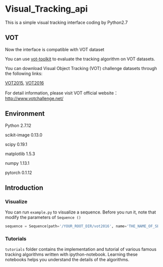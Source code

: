 # Visual_Tracking_api


This is a simple visual tracking interface coding by Python2.7

## VOT

Now the interface is compatible with VOT dataset

You can use [vot-toolkit](https://github.com/votchallenge/vot-toolkit) to evaluate the tracking algorithm on VOT datasets.

You can download Visual Object Tracking (VOT) challenge datasets through the following links:

[VOT2015](http://data.votchallenge.net/vot2015/vot2015.zip), [VOT2016](http://data.votchallenge.net/vot2016/vot2016.zip)

For detail information, please visit VOT official website：http://www.votchallenge.net/

## Environment

Python 2.7.12

scikit-image 0.13.0

scipy 0.19.1

matplotlib 1.5.3

numpy 1.13.1

pytorch 0.1.12

## Introduction

### Visualize

You can run `example.py` to visualize a sequence. Before you run it, note that modify the parameters of `Sequence ()`

```python
sequence = Sequence(path='/YOUR_ROOT_DIR/vot2016', name='THE_NAME_OF_SEQUENCE', region_format='rectangle')

```

### Tutorials

`tutorials` folder contains the implementation and tutorial of various famous tracking algorithms written with ipython-notebook. Learning these notebooks helps you understand the details of the algorithms.

